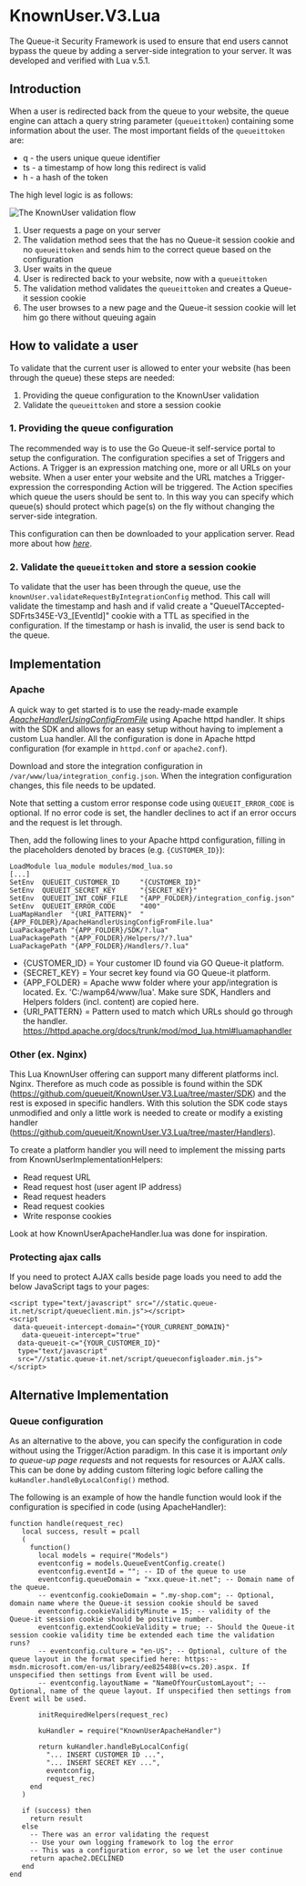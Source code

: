 # KnownUser.V3.Lua
The Queue-it Security Framework is used to ensure that end users cannot bypass the queue by adding a server-side integration to your server. It was developed and verified with Lua v.5.1.

## Introduction
When a user is redirected back from the queue to your website, the queue engine can attach a query string parameter (`queueittoken`) containing some information about the user. 
The most important fields of the `queueittoken` are:

 - q - the users unique queue identifier
 - ts - a timestamp of how long this redirect is valid
 - h - a hash of the token


The high level logic is as follows:

![The KnownUser validation flow](https://github.com/queueit/KnownUser.V3.Lua/blob/master/Documentation/KnownUserFlow.png)

 1. User requests a page on your server
 2. The validation method sees that the has no Queue-it session cookie and no `queueittoken` and sends him to the correct queue based on the configuration
 3. User waits in the queue
 4. User is redirected back to your website, now with a `queueittoken`
 5. The validation method validates the `queueittoken` and creates a Queue-it session cookie
 6. The user browses to a new page and the Queue-it session cookie will let him go there without queuing again

## How to validate a user
To validate that the current user is allowed to enter your website (has been through the queue) these steps are needed:

 1. Providing the queue configuration to the KnownUser validation
 2. Validate the `queueittoken` and store a session cookie


### 1. Providing the queue configuration
The recommended way is to use the Go Queue-it self-service portal to setup the configuration. 
The configuration specifies a set of Triggers and Actions. A Trigger is an expression matching one, more or all URLs on your website. 
When a user enter your website and the URL matches a Trigger-expression the corresponding Action will be triggered. 
The Action specifies which queue the users should be sent to. 
In this way you can specify which queue(s) should protect which page(s) on the fly without changing the server-side integration.

This configuration can then be downloaded to your application server. 
Read more about how *[here](https://github.com/queueit/KnownUser.V3.Lua/tree/master/Documentation)*.  

### 2. Validate the `queueittoken` and store a session cookie
To validate that the user has been through the queue, use the `knownUser.validateRequestByIntegrationConfig` method. 
This call will validate the timestamp and hash and if valid create a "QueueITAccepted-SDFrts345E-V3_[EventId]" cookie with a TTL as specified in the configuration.
If the timestamp or hash is invalid, the user is send back to the queue.

## Implementation

### Apache
A quick way to get started is to use the ready-made example *[ApacheHandlerUsingConfigFromFile](Examples/ApacheHandlerUsingConfigFromFile.lua)* using Apache httpd handler.
It ships with the SDK and allows for an easy setup without having to implement a custom Lua handler.
All the configuration is done in Apache httpd configuration (for example in `httpd.conf` or `apache2.conf`).

Download and store the integration configuration in `/var/www/lua/integration_config.json`.
When the integration configuration changes, this file needs to be updated.

Note that setting a custom error response code using `QUEUEIT_ERROR_CODE` is optional.
If no error code is set, the handler declines to act if an error occurs and the request is let through.

Then, add the following lines to your Apache httpd configuration, filling in the placeholders denoted by braces (e.g. `{CUSTOMER_ID}`):

```apache2
LoadModule lua_module modules/mod_lua.so
[...]
SetEnv  QUEUEIT_CUSTOMER_ID     "{CUSTOMER_ID}"
SetEnv  QUEUEIT_SECRET_KEY      "{SECRET_KEY}"
SetEnv  QUEUEIT_INT_CONF_FILE   "{APP_FOLDER}/integration_config.json"
SetEnv  QUEUEIT_ERROR_CODE      "400"
LuaMapHandler  "{URI_PATTERN}"  "{APP_FOLDER}/ApacheHandlerUsingConfigFromFile.lua"
LuaPackagePath "{APP_FOLDER}/SDK/?.lua"
LuaPackagePath "{APP_FOLDER}/Helpers/?/?.lua"
LuaPackagePath "{APP_FOLDER}/Handlers/?.lua"
```

- {CUSTOMER_ID} = Your customer ID found via GO Queue-it platform.
- {SECRET_KEY} = Your secret key found via GO Queue-it platform.
- {APP_FOLDER} = Apache www folder where your app/integration is located. Ex. 'C:/wamp64/www/lua'. Make sure SDK, Handlers and Helpers folders (incl. content) are copied here. 
- {URI_PATTERN} = Pattern used to match which URLs should go through the handler. https://httpd.apache.org/docs/trunk/mod/mod_lua.html#luamaphandler

### Other (ex. Nginx)
This Lua KnownUser offering can support many different platforms incl. Nginx.
Therefore as much code as possible is found within the SDK (https://github.com/queueit/KnownUser.V3.Lua/tree/master/SDK) and the rest is exposed in specific handlers. With this solution the SDK code stays unmodified and only a little work is needed to create or modify a existing handler (https://github.com/queueit/KnownUser.V3.Lua/tree/master/Handlers).

To create a platform handler you will need to implement the missing parts from KnownUserImplementationHelpers:
- Read request URL 
- Read request host (user agent IP address)
- Read request headers
- Read request cookies
- Write response cookies

Look at how KnownUserApacheHandler.lua was done for inspiration.

### Protecting ajax calls
If you need to protect AJAX calls beside page loads you need to add the below JavaScript tags to your pages:

```
<script type="text/javascript" src="//static.queue-it.net/script/queueclient.min.js"></script>
<script
 data-queueit-intercept-domain="{YOUR_CURRENT_DOMAIN}"
   data-queueit-intercept="true"
  data-queueit-c="{YOUR_CUSTOMER_ID}"
  type="text/javascript"
  src="//static.queue-it.net/script/queueconfigloader.min.js">
</script>
```

## Alternative Implementation

### Queue configuration
As an alternative to the above, you can specify the configuration in code without using the Trigger/Action paradigm. 
In this case it is important *only to queue-up page requests* and not requests for resources or AJAX calls. 
This can be done by adding custom filtering logic before calling the `kuHandler.handleByLocalConfig()` method. 

The following is an example of how the handle function would look if the configuration is specified in code (using ApacheHandler):

```
function handle(request_rec)
   local success, result = pcall
   (
     function()
       local models = require("Models")
       eventconfig = models.QueueEventConfig.create()
       eventconfig.eventId = ""; -- ID of the queue to use
       eventconfig.queueDomain = "xxx.queue-it.net"; -- Domain name of the queue.
       -- eventconfig.cookieDomain = ".my-shop.com"; -- Optional, domain name where the Queue-it session cookie should be saved
       eventconfig.cookieValidityMinute = 15; -- validity of the Queue-it session cookie should be positive number.
       eventconfig.extendCookieValidity = true; -- Should the Queue-it session cookie validity time be extended each time the validation runs?
       -- eventconfig.culture = "en-US"; -- Optional, culture of the queue layout in the format specified here: https:-- msdn.microsoft.com/en-us/library/ee825488(v=cs.20).aspx. If unspecified then settings from Event will be used.
       -- eventconfig.layoutName = "NameOfYourCustomLayout"; -- Optional, name of the queue layout. If unspecified then settings from Event will be used.

       initRequiredHelpers(request_rec)

       kuHandler = require("KnownUserApacheHandler")
	
       return kuHandler.handleByLocalConfig(
         "... INSERT CUSTOMER ID ...", 
         "... INSERT SECRET KEY ...", 
         eventconfig, 
         request_rec)
     end
   )
   
   if (success) then
     return result
   else
     -- There was an error validating the request
     -- Use your own logging framework to log the error
     -- This was a configuration error, so we let the user continue
     return apache2.DECLINED
   end
end
```

